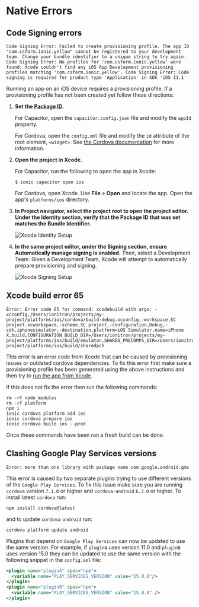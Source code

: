 # Native Errors

## Code Signing errors

```shell
Code Signing Error: Failed to create provisioning profile. The app ID "com.csform.ionic.yellow" cannot be registered to your development team. Change your bundle identifier to a unique string to try again. Code Signing Error: No profiles for 'com.csform.ionic.yellow' were found: Xcode couldn't find any iOS App Development provisioning profiles matching 'com.csform.ionic.yellow'. Code Signing Error: Code signing is required for product type 'Application' in SDK 'iOS 11.1'
```

Running an app on an iOS device requires a provisioning profile. If a provisioning profile has not been created yet follow these directions:

1. <strong>Set the [Package ID](../reference/glossary.md#package-id).</strong>

   For Capacitor, open the `capacitor.config.json` file and modify the `appId` property.

   For Cordova, open the `config.xml` file and modify the `id` attribute of the root element, `<widget>`. See [the Cordova documentation](https://cordova.apache.org/docs/en/latest/config_ref/#widget) for more information.

<!-- prettier-ignore -->
2. <strong>Open the project in <b>Xcode</b>.</strong>

   For Capacitor, run the following to open the app in Xcode:

   ```shell
   $ ionic capacitor open ios
   ```

   For Cordova, open Xcode. Use **File** &raquo; **Open** and locate the app. Open the app's `platforms/ios` directory.

<!-- prettier-ignore -->
3. <strong>In <b>Project navigator</b>, select the project root to open the project editor. Under the **Identity** section, verify that the Package ID that was set matches the Bundle Identifier.</strong>

   ![Xcode Identity Setup](/img/running/ios-xcode-identity-setup.png)

<!-- prettier-ignore -->
4. <strong>In the same project editor, under the <b>Signing</b> section, ensure <b>Automatically manage signing</b> is enabled.</strong> Then, select a Development Team. Given a Development Team, Xcode will attempt to automatically prepare provisioning and signing.

   ![Xcode Signing Setup](/img/running/ios-xcode-signing-setup.png)

## Xcode build error 65

```shell
Error: Error code 65 for command: xcodebuild with args: -xcconfig,/Users/ionitron/projects/my-project/platforms/ios/cordova/build-debug.xcconfig,-workspace,SC project.xcworkspace,-scheme,SC project,-configuration,Debug,-sdk,iphonesimulator,-destination,platform=iOS Simulator,name=iPhone X,build,CONFIGURATION_BUILD_DIR=/Users/ionitron/projects/my-project/platforms/ios/build/emulator,SHARED_PRECOMPS_DIR=/Users/ionitron/projects/my-project/platforms/ios/build/sharedpch
```

This error is an error code from Xcode that can be caused by provisioning issues or outdated cordova dependencies. To fix this error first make sure a provisioning profile has been generated using the above instructions and then try to [run the app from Xcode](../developing/ios.md#running-with-xcode).

If this does not fix the error then run the following commands:

```shell
rm -rf node_modules
rm -rf platform
npm i
ionic cordova platform add ios
ionic cordova prepare ios
ionic cordova build ios --prod
```

Once these commands have been ran a fresh build can be done.

## Clashing Google Play Services versions

```shell
Error: more than one library with package name com.google.android.gms
```

This error is caused by two separate plugins trying to use different versions of the `Google Play Services`. To fix this issue make sure you are running `cordova` version `7.1.0` or higher and `cordova-android` `6.3.0` or higher. To install latest `cordova` run:

```shell
npm install cordova@latest
```

and to update `cordova-android` run:

```shell
cordova platform update android
```

Plugins that depend on `Google Play Services` can now be updated to use the same version. For example, if `pluginA` uses version 11.0 and `pluginB` uses version 15.0 they can be updated to use the same version with the following snippet in the `config.xml` file:

```xml
<plugin name="pluginA" spec="npm">
  <variable name="PLAY_SERVICES_VERSION" value="15.0.0"/>
</plugin>
<plugin name="pluginB" spec="npm">
  <variable name="PLAY_SERVICES_VERSION" value="15.0.0" />
</plugin>
```
